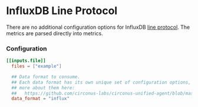 # InfluxDB Line Protocol

There are no additional configuration options for InfluxDB [line protocol][]. The
metrics are parsed directly into metrics.

[line protocol]: https://docs.influxdata.com/influxdb/latest/write_protocols/line/

### Configuration

```toml
[[inputs.file]]
  files = ["example"]

  ## Data format to consume.
  ## Each data format has its own unique set of configuration options, read
  ## more about them here:
  ##   https://github.com/circonus-labs/circonus-unified-agent/blob/master/docs/DATA_FORMATS_INPUT.md
  data_format = "influx"
```

